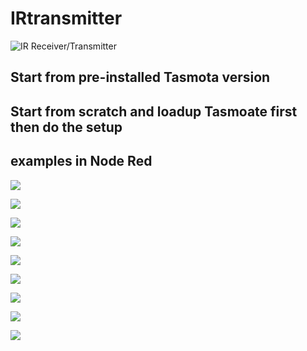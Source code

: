 # IRtransmitter
![IR Receiver/Transmitter](https://github.com/Roukie686868/IRtransmitter/blob/main/Photos/IR-2%20(Small).jpg)
## Start from pre-installed Tasmota version

## Start from scratch and loadup Tasmoate first then do the setup

## examples in Node Red



![](https://github.com/Roukie686868/IRtransmitter/blob/main/Photos/IR-5.jpg)

![](https://github.com/Roukie686868/IRtransmitter/blob/main/Photos/IR-6.jpg)

![](https://github.com/Roukie686868/IRtransmitter/blob/main/Photos/IR-7.jpg)

![](https://github.com/Roukie686868/IRtransmitter/blob/main/Photos/IR-5.jpg)

![](https://github.com/Roukie686868/IRtransmitter/blob/main/Photos/IR-5.jpg)

![](https://github.com/Roukie686868/IRtransmitter/blob/main/Photos/IR-5.jpg)

![](https://github.com/Roukie686868/IRtransmitter/blob/main/Photos/IR-5.jpg)

![](https://github.com/Roukie686868/IRtransmitter/blob/main/Photos/IR-5.jpg)

![](https://github.com/Roukie686868/IRtransmitter/blob/main/Photos/IR-5.jpg)

